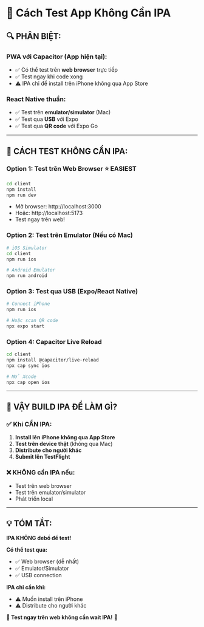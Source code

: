 # 📱 Cách Test App Không Cần IPA

## 🔍 PHÂN BIỆT:

### **PWA với Capacitor** (App hiện tại):
- ✅ Có thể test trên **web browser** trực tiếp
- ✅ Test ngay khi code xong
- ⚠️ IPA chỉ để install trên iPhone không qua App Store

### **React Native thuần**:
- ✅ Test trên **emulator/simulator** (Mac)
- ✅ Test qua **USB** với Expo
- ✅ Test qua **QR code** với Expo Go

---

## 🚀 CÁCH TEST KHÔNG CẦN IPA:

### **Option 1: Test trên Web Browser** ⭐ EASIEST
```bash
cd client
npm install
npm run dev
```
- Mở browser: http://localhost:3000
- Hoặc: http://localhost:5173
- Test ngay trên web!

### **Option 2: Test trên Emulator** (Nếu có Mac)
```bash
# iOS Simulator
cd client
npm run ios

# Android Emulator  
npm run android
```

### **Option 3: Test qua USB** (Expo/React Native)
```bash
# Connect iPhone
npm run ios

# Hoặc scan QR code
npx expo start
```

### **Option 4: Capacitor Live Reload**
```bash
cd client
npm install @capacitor/live-reload
npx cap sync ios

# Mở Xcode
npx cap open ios
```

---

## 🎯 VẬY BUILD IPA ĐỂ LÀM GÌ?

### ✅ Khi CẦN IPA:
1. **Install lên iPhone không qua App Store**
2. **Test trên device thật** (không qua Mac)
3. **Distribute cho người khác**
4. **Submit lên TestFlight**

### ❌ KHÔNG cần IPA nếu:
- Test trên web browser
- Test trên emulator/simulator
- Phát triển local

---

## 💡 TÓM TẮT:

**IPA KHÔNG debồ để test!**

**Có thể test qua:**
- ✅ Web browser (dễ nhất)
- ✅ Emulator/Simulator
- ✅ USB connection

**IPA chỉ cần khi:**
- ⚠️ Muốn install trên iPhone
- ⚠️ Distribute cho người khác

**🎊 Test ngay trên web không cần wait IPA!** 🚀

